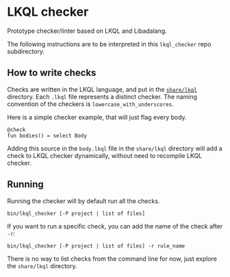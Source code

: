 # LKQL checker

Prototype checker/linter based on LKQL and Libadalang.

The following instructions are to be interpreted in this `lkql_checker`
repo subdirectory.

## How to write checks

Checks are written in the LKQL language, and put in the
[`share/lkql`](share/lkql) directory. Each `.lkql` file represents a distinct
checker. The naming convention of the checkers is
``lowercase_with_underscores``.

Here is a simple checker example, that will just flag every body.

```
@check
fun bodies() = select Body
```

Adding this source in the `body.lkql` file in the `share/lkql` directory will
add a check to LKQL checker dynamically, without need to recompile LKQL
checker.

## Running

Running the checker will by default run all the checks. 

```
bin/lkql_checker [-P project | list of files]
```

If you want to run a specific check, you can add the name of the check after `-r`:

```
bin/lkql_checker [-P project | list of files] -r rule_name
```

There is no way to list checks from the command line for now, just explore the
`share/lkql` directory.
